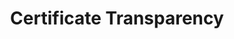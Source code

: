 ---
codehost: https://github.com/google/certificate-transparency
logohandle: certificate-transparency
sort: certificate-transparency
title: Certificate Transparency
website: https://www.certificate-transparency.org/
wikipedia: https://en.wikipedia.org/wiki/Certificate_Transparency
---